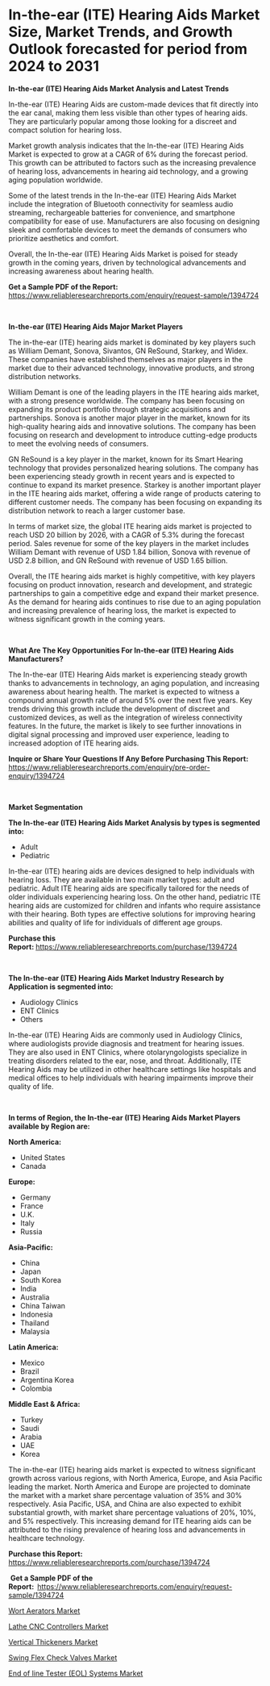 <p><h1>In-the-ear (ITE) Hearing Aids Market Size, Market Trends, and Growth Outlook forecasted for period from 2024 to 2031</h1></p><p><strong>In-the-ear (ITE) Hearing Aids Market Analysis and Latest Trends</strong></p>
<p><p>In-the-ear (ITE) Hearing Aids are custom-made devices that fit directly into the ear canal, making them less visible than other types of hearing aids. They are particularly popular among those looking for a discreet and compact solution for hearing loss. </p><p>Market growth analysis indicates that the In-the-ear (ITE) Hearing Aids Market is expected to grow at a CAGR of 6% during the forecast period. This growth can be attributed to factors such as the increasing prevalence of hearing loss, advancements in hearing aid technology, and a growing aging population worldwide. </p><p>Some of the latest trends in the In-the-ear (ITE) Hearing Aids Market include the integration of Bluetooth connectivity for seamless audio streaming, rechargeable batteries for convenience, and smartphone compatibility for ease of use. Manufacturers are also focusing on designing sleek and comfortable devices to meet the demands of consumers who prioritize aesthetics and comfort.</p><p>Overall, the In-the-ear (ITE) Hearing Aids Market is poised for steady growth in the coming years, driven by technological advancements and increasing awareness about hearing health.</p></p>
<p><strong>Get a Sample PDF of the Report:&nbsp;</strong> <a href="https://www.reliableresearchreports.com/enquiry/request-sample/1394724">https://www.reliableresearchreports.com/enquiry/request-sample/1394724</a></p>
<p>&nbsp;</p>
<p><strong>In-the-ear (ITE) Hearing Aids Major Market Players</strong></p>
<p><p>The in-the-ear (ITE) hearing aids market is dominated by key players such as William Demant, Sonova, Sivantos, GN ReSound, Starkey, and Widex. These companies have established themselves as major players in the market due to their advanced technology, innovative products, and strong distribution networks.</p><p>William Demant is one of the leading players in the ITE hearing aids market, with a strong presence worldwide. The company has been focusing on expanding its product portfolio through strategic acquisitions and partnerships. Sonova is another major player in the market, known for its high-quality hearing aids and innovative solutions. The company has been focusing on research and development to introduce cutting-edge products to meet the evolving needs of consumers.</p><p>GN ReSound is a key player in the market, known for its Smart Hearing technology that provides personalized hearing solutions. The company has been experiencing steady growth in recent years and is expected to continue to expand its market presence. Starkey is another important player in the ITE hearing aids market, offering a wide range of products catering to different customer needs. The company has been focusing on expanding its distribution network to reach a larger customer base.</p><p>In terms of market size, the global ITE hearing aids market is projected to reach USD 20 billion by 2026, with a CAGR of 5.3% during the forecast period. Sales revenue for some of the key players in the market includes William Demant with revenue of USD 1.84 billion, Sonova with revenue of USD 2.8 billion, and GN ReSound with revenue of USD 1.65 billion.</p><p>Overall, the ITE hearing aids market is highly competitive, with key players focusing on product innovation, research and development, and strategic partnerships to gain a competitive edge and expand their market presence. As the demand for hearing aids continues to rise due to an aging population and increasing prevalence of hearing loss, the market is expected to witness significant growth in the coming years.</p></p>
<p>&nbsp;</p>
<p><strong>What Are The Key Opportunities For In-the-ear (ITE) Hearing Aids Manufacturers?</strong></p>
<p><p>The In-the-ear (ITE) Hearing Aids market is experiencing steady growth thanks to advancements in technology, an aging population, and increasing awareness about hearing health. The market is expected to witness a compound annual growth rate of around 5% over the next five years. Key trends driving this growth include the development of discreet and customized devices, as well as the integration of wireless connectivity features. In the future, the market is likely to see further innovations in digital signal processing and improved user experience, leading to increased adoption of ITE hearing aids.</p></p>
<p><strong>Inquire or Share Your Questions If Any Before Purchasing This Report:</strong> <a href="https://www.reliableresearchreports.com/enquiry/pre-order-enquiry/1394724">https://www.reliableresearchreports.com/enquiry/pre-order-enquiry/1394724</a></p>
<p>&nbsp;</p>
<p><strong>Market Segmentation</strong></p>
<p><strong>The In-the-ear (ITE) Hearing Aids Market Analysis by types is segmented into:</strong></p>
<p><ul><li>Adult</li><li>Pediatric</li></ul></p>
<p><p>In-the-ear (ITE) hearing aids are devices designed to help individuals with hearing loss. They are available in two main market types: adult and pediatric. Adult ITE hearing aids are specifically tailored for the needs of older individuals experiencing hearing loss. On the other hand, pediatric ITE hearing aids are customized for children and infants who require assistance with their hearing. Both types are effective solutions for improving hearing abilities and quality of life for individuals of different age groups.</p></p>
<p><strong>Purchase this Report:&nbsp;</strong><a href="https://www.reliableresearchreports.com/purchase/1394724">https://www.reliableresearchreports.com/purchase/1394724</a></p>
<p>&nbsp;</p>
<p><strong>The In-the-ear (ITE) Hearing Aids Market Industry Research by Application is segmented into:</strong></p>
<p><ul><li>Audiology Clinics</li><li>ENT Clinics</li><li>Others</li></ul></p>
<p><p>In-the-ear (ITE) Hearing Aids are commonly used in Audiology Clinics, where audiologists provide diagnosis and treatment for hearing issues. They are also used in ENT Clinics, where otolaryngologists specialize in treating disorders related to the ear, nose, and throat. Additionally, ITE Hearing Aids may be utilized in other healthcare settings like hospitals and medical offices to help individuals with hearing impairments improve their quality of life.</p></p>
<p>&nbsp;</p>
<p><strong>In terms of Region, the In-the-ear (ITE) Hearing Aids Market Players available by Region are:</strong></p>
<p>
    <p> <strong> North America: </strong>
        <ul>
            <li>United States</li>
            <li>Canada</li>
        </ul>
        </p> 
    <p> <strong> Europe: </strong>
        <ul>
            <li>Germany</li>
            <li>France</li>
            <li>U.K.</li>
            <li>Italy</li>
            <li>Russia</li>
        </ul>
        </p> 
    <p> <strong> Asia-Pacific: </strong>
        <ul>
            <li>China</li>
            <li>Japan</li>
            <li>South Korea</li>
            <li>India</li>
            <li>Australia</li>
            <li>China Taiwan</li>
            <li>Indonesia</li>
            <li>Thailand</li>
            <li>Malaysia</li>
        </ul>
        </p> 
    <p> <strong> Latin America: </strong>
        <ul>
            <li>Mexico</li>
            <li>Brazil</li>
            <li>Argentina Korea</li>
            <li>Colombia</li>
        </ul>
        </p> 
    <p> <strong> Middle East & Africa: </strong>
        <ul>
            <li>Turkey</li>
            <li>Saudi</li>
            <li>Arabia</li>
            <li>UAE</li>
            <li>Korea</li>
        </ul>
    </p>
    </p>
<p><p>The in-the-ear (ITE) hearing aids market is expected to witness significant growth across various regions, with North America, Europe, and Asia Pacific leading the market. North America and Europe are projected to dominate the market with a market share percentage valuation of 35% and 30% respectively. Asia Pacific, USA, and China are also expected to exhibit substantial growth, with market share percentage valuations of 20%, 10%, and 5% respectively. This increasing demand for ITE hearing aids can be attributed to the rising prevalence of hearing loss and advancements in healthcare technology.</p></p>
<p><strong>Purchase this Report: </strong><a href="https://www.reliableresearchreports.com/purchase/1394724">https://www.reliableresearchreports.com/purchase/1394724</a></p>
<p>&nbsp;<strong>Get a Sample PDF of the Report:&nbsp;&nbsp;</strong><a href="https://www.reliableresearchreports.com/enquiry/request-sample/1394724">https://www.reliableresearchreports.com/enquiry/request-sample/1394724</a></p>
<p><strong></strong></p>
<p><p><a href="https://medium.com/@kevenjewess/wort-aerators-market-insights-into-market-cagr-market-trends-and-growth-strategies-51460c9ab8f5">Wort Aerators Market</a></p><p><a href="https://medium.com/@kevenjewess/lathe-cnc-controllers-market-size-cagr-trends-2024-2030-ede713466ed3">Lathe CNC Controllers Market</a></p><p><a href="https://medium.com/@kevenjewess/analyzing-vertical-thickeners-market-global-industry-perspective-and-forecast-2024-to-2031-2ef6c4f0a67f">Vertical Thickeners Market</a></p><p><a href="https://medium.com/@kevenjewess/swing-flex-check-valves-market-trends-forecast-and-competitive-analysis-to-2031-762f87b3ec5e">Swing Flex Check Valves Market</a></p><p><a href="https://medium.com/@kevenjewess/end-of-line-tester-eol-systems-market-size-and-market-trends-complete-industry-overview-2024-to-d2fb4f7d4b37">End of line Tester (EOL) Systems Market</a></p></p>